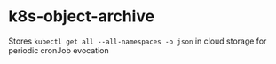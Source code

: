 # k8s-object-archive
Stores `kubectl get all --all-namespaces -o json` in cloud storage for periodic cronJob evocation
